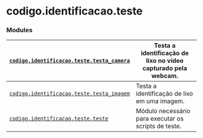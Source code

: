 <a id="module-codigo.identificacao.teste"></a>

<a id="codigo-identificacao-teste"></a>

# codigo.identificacao.teste

### Modules

| [`codigo.identificacao.teste.testa_camera`](codigo.identificacao.teste.testa_camera.md#module-codigo.identificacao.teste.testa_camera)   | Testa a identificação de lixo no vídeo capturado pela webcam.   |
|------------------------------------------------------------------------------------------------------------------------------------------|-----------------------------------------------------------------|
| [`codigo.identificacao.teste.testa_imagem`](codigo.identificacao.teste.testa_imagem.md#module-codigo.identificacao.teste.testa_imagem)   | Testa a identificação de lixo em uma imagem.                    |
| [`codigo.identificacao.teste.teste`](codigo.identificacao.teste.teste.md#module-codigo.identificacao.teste.teste)                        | Módulo necessário para executar os scripts de teste.            |
